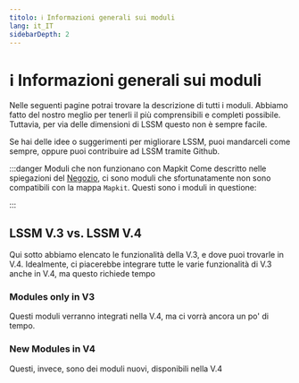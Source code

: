 ```yaml
---
titolo: ℹ️ Informazioni generali sui moduli
lang: it_IT
sidebarDepth: 2
---
```


# ℹ️ Informazioni generali sui moduli

Nelle seguenti pagine potrai trovare la descrizione di tutti i moduli. Abbiamo fatto del nostro meglio per tenerli il più comprensibili e completi possibile. Tuttavia, per via delle dimensioni di LSSM questo non è sempre facile.

Se hai delle idee o suggerimenti per migliorare LSSM, puoi mandarceli come sempre, oppure puoi contribuire ad LSSM tramite Github.

:::danger Moduli che non funzionano con Mapkit
Come descritto nelle spiegazioni del [Negozio][docs.appstore], ci sono moduli che sfortunatamente non sono compatibili con la mappa `Mapkit`. Questi sono i moduli in questione:

<mapkit-modules settings-text="And these settings"/>
:::

## LSSM V.3 vs. LSSM V.4

Qui sotto abbiamo elencato le funzionalità della V.3, e dove puoi trovarle in V.4.
Idealmente, ci piacerebbe integrare tutte le varie funzionalità di V.3 anche in V.4, ma questo richiede tempo

<v3-v4-comparison-integrated/>

### Modules only in V3

Questi moduli verranno integrati nella V.4, ma ci vorrà ancora un po' di tempo.

<v3-v4-comparison-v3only/>

### New Modules in V4

Questi, invece, sono dei moduli nuovi, disponibili nella V.4

<v3-v4-comparison-new/>

<!-- ==START_FOOTER== Do NOT edit anything below this line! Any edits will be removed as content is auto generated! -->
[lssm.status]: https://status.lss-manager.de/
[lssm.discord]: https://discord.gg/RcTNjpB
[lssm.userscript]: https://v4.lss-manager.de/lssm-v4.user.js
[lssm.donations]: https://donate.lss-manager.de/
[docs]: https://docs.lss-manager.de/
[docs.apps]: /it_IT/apps.md
[docs.appstore]: /it_IT/appstore.md
[docs.bugs]: /it_IT/bugs.md
[docs.error_report]: /it_IT/error_report.md
[docs.faq]: /it_IT/faq.md
[docs.metadata]: /it_IT/metadata.md
[docs.other]: /it_IT/other.md
[docs.settings]: /it_IT/settings.md
[docs.suggestions]: /it_IT/suggestions.md
[docs.support]: /it_IT/support.md
[games.self]: https://operatore112.it
[tampermonkey]: https://tampermonkey.net/
[github]: https://github.com/LSS-Manager/LSSM-V.4
[github.issues]: https://github.com/LSS-Manager/LSSM-V.4/issues
[github.issues.open]: https://github.com/LSS-Manager/LSSM-V.4/issues?q=is%3Aissue+is%3Aopen+label%3Abug
